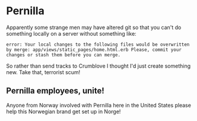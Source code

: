 # Pernilla

Apparently some strange men may have altered git so that you can't do something locally on a server without something like:

`error: Your local changes to the following files would be overwritten by merge:
  app/views/static_pages/home.html.erb
Please, commit your changes or stash them before you can merge.`

So rather than send tracks to Crumblove I thought I'd just create something new. Take that, terrorist scum!

## Pernilla employees, unite!

Anyone from Norway involved with Pernilla here in the United States please help this Norwegian brand get set up in Norge!
